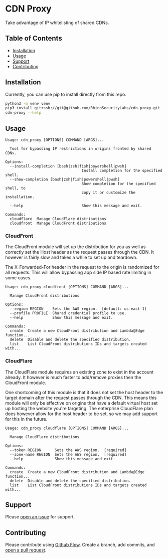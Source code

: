 # CDN Proxy

Take advantage of IP whitelisting of shared CDNs.

## Table of Contents

- [Installation](#installation)
- [Usage](#usage)
- [Support](#support)
- [Contributing](#contributing)

## Installation

Currently, you can use pip to install directly from this repo.

```sh
python3 -m venv venv
pip3 install git+ssh://git@github.com/RhinoSecurityLabs/cdn-proxy.git
cdn-proxy --help
```

## Usage

```
Usage: cdn_proxy [OPTIONS] COMMAND [ARGS]...

  Tool for bypassing IP restrictions in origins fronted by shared CDNs.

Options:
  --install-completion [bash|zsh|fish|powershell|pwsh]
                                  Install completion for the specified shell.
  --show-completion [bash|zsh|fish|powershell|pwsh]
                                  Show completion for the specified shell, to
                                  copy it or customize the installation.

  --help                          Show this message and exit.

Commands:
  cloudflare  Manage CloudFlare distributions
  cloudfront  Manage CloudFront distributions
```

### CloudFront

The CloudFront module will set up the distribution for you as well as correctly set the Host header as the request
passes through the CDN. It however is fairly slow and takes a while to set up and teardown.

The X-Forwarded-For header in the request to the origin is randomized for all requests. This will allow bypassing
app side IP based rate limiting in some cases.

```
Usage: cdn_proxy cloudfront [OPTIONS] COMMAND [ARGS]...

  Manage CloudFront distributions

Options:
  --region REGION    Sets the AWS region.  [default: us-east-1]
  --profile PROFILE  Shared credential profile to use.
  --help             Show this message and exit.

Commands:
  create  Create a new CloudFront distribution and Lambda@Edge function...
  delete  Disable and delete the specified distribution.
  list    List CloudFront distributions IDs and targets created with...
```

### CloudFlare

The CloudFlare module requires an existing zone to exist in the account already. It however is much faster to add/remove
proxies then the CloudFront module.

One shortcoming of this module is that it does not set the host header to the target domain after the request passes
through the CDN. This means this module will only be effective on origins that have a default virtual host set up
hosting the website you're targeting. The enterprise CloudFlare plan does however allow for the host header to be set,
so we may add support for this in the future.

```
Usage: cdn_proxy cloudflare [OPTIONS] COMMAND [ARGS]...

  Manage CloudFlare distributions

Options:
  --token REGION      Sets the AWS region.  [required]
  --zone-name REGION  Sets the AWS region.  [required]
  --help              Show this message and exit.

Commands:
  create  Create a new CloudFront distribution and Lambda@Edge function...
  delete  Disable and delete the specified distribution.
  list    List CloudFront distributions IDs and targets created with...
```

## Support

Please [open an issue](https://github.com/RhinoSecurityLabs/cdn-proxy/issues/new) for support.

## Contributing

Please contribute using [Github Flow](https://guides.github.com/introduction/flow/). Create a branch, add commits, and
[open a pull request](https://github.com/RhinoSecurityLabs/cdn-proxy/compare/).